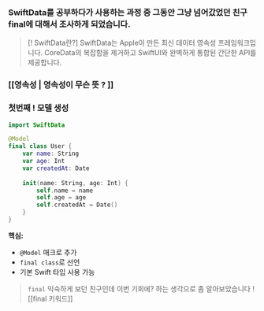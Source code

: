
### SwiftData를 공부하다가 사용하는 과정 중 그동안 그냥 넘어갔었던 친구 final에 대해서 조사하게 되었습니다. 

>[! SwiftData란?]
>SwiftData는 Apple이 만든 최신 데이터 영속성 프레임워크입니다. CoreData의 복잡함을 제거하고 SwiftUI와 완벽하게 통합된 간단한 API를 제공합니다.

### [[영속성 | 영속성이 무슨 뜻 ? ]]

### 첫번째 ! 모델 생성

```swift title="모델 정의"
import SwiftData

@Model
final class User {
    var name: String
    var age: Int
    var createdAt: Date
    
    init(name: String, age: Int) {
        self.name = name
        self.age = age
        self.createdAt = Date()
    }
}
```

**핵심:**
- `@Model` 매크로 추가
- `final class`로 선언
- 기본 Swift 타입 사용 가능

> `final` 익숙하게 보던 친구인데 이번 기회에? 하는 생각으로 좀 알아보았습니다 ! 
[[final 키워드]]
